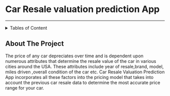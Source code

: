 # Car Resale valuation prediction App
---
<details>
<summary>Tables of Content</summary>
1.[About The Project]
  <a name="About The Project">
  
  Salient Features
  Compatible Platforms
  Built With
</details>
  
 About The Project 
  ---
  The price of any car depreciates over time and is dependent upon  numerous attributes that determine the resale value of the car in  various cities around the USA. These attributes include year of resale,brand, model, miles driven ,overall condition of the car etc. 
  Car Resale Valuation Prediction App incorporates all these factors into the pricing model that takes into account the  previous car resale data to determine the most accurate price range for your car.
  
